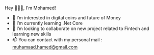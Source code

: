 Hey 👋👋🏻, I'm Mohamed!

- 👀 I’m interested in digital coins and future of Money
- 🌱 I’m currently learning .Net Core
- 💞️ I’m looking to collaborate on new project related to Fintech and learning new skills
- 📫 You can contact with my personal mail : muhamaad.hamed@gmail.com
